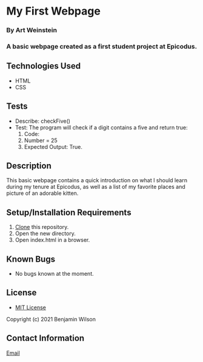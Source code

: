 # My First Webpage

### By Art Weinstein

### A basic webpage created as a first student project at Epicodus.

## Technologies Used

* HTML
* CSS

## Tests
  * Describe:  checkFive()
  * Test: The program will check if a digit contains a five and return true:
    1. Code: 
    2. Number = 25
    3. Expected Output: True.

## Description

This basic webpage contains a quick introduction on what I should learn during my tenure at Epicodus, as well as a list of my favorite places and picture of an adorable kitten.

## Setup/Installation Requirements

1. [Clone](https://docs.github.com/en/github/creating-cloning-and-archiving-repositories/cloning-a-repository-from-github/cloning-a-repository) this repository.
2. Open the new directory.
3. Open index.html in a browser.

## Known Bugs

* No bugs known at the moment.

## License

* [MIT License](https://opensource.org/licenses/MIT)

Copyright (c) 2021 Benjamin Wilson

## Contact Information

[Email](artur.weintsein@gmail.com)